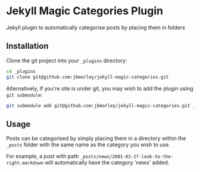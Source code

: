 Jekyll Magic Categories Plugin
==============================

Jekyll plugin to automatically categorise posts by placing them in folders

Installation
------------

Clone the git project into your `_plugins` directory:

```bash
cd _plugins
git clone git@github.com:jbmorley/jekyll-magic-categories.git
```

Alternatively, if you're site is under git, you may wish to add the plugin using `git submodule`:

```bash
git submodule add git@github.com:jbmorley/jekyll-magic-categories.git _plugins/jekyll-magic-galleries
```

Usage
-----

Posts can be categorised by simply placing them in a directory within the `_posts` folder with the same name as the category you wish to use.

For example, a post with path `_posts/news/2001-03-27-look-to-the-right.markdown` will automatically have the category 'news' added.
